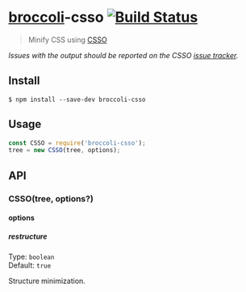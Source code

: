 # [broccoli](https://github.com/joliss/broccoli)-csso [![Build Status](https://travis-ci.com/sindresorhus/broccoli-csso.svg?branch=master)](https://travis-ci.com/github/sindresorhus/broccoli-csso)

> Minify CSS using [CSSO](https://github.com/css/csso)

*Issues with the output should be reported on the CSSO [issue tracker](https://github.com/css/csso/issues).*

## Install

```
$ npm install --save-dev broccoli-csso
```

## Usage

```js
const CSSO = require('broccoli-csso');
tree = new CSSO(tree, options);
```

## API

### CSSO(tree, options?)

#### options

##### restructure

Type: `boolean`\
Default: `true`

Structure minimization.
